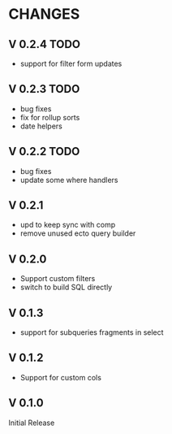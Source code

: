 
CHANGES
=======


V 0.2.4 TODO
------------

- support for filter form updates

V 0.2.3 TODO
------------

- bug fixes
- fix for rollup sorts
- date helpers

V 0.2.2 TODO
------------

- bug fixes
- update some where handlers

V 0.2.1
-------

- upd to keep sync with comp
- remove unused ecto query builder

V 0.2.0
-------

- Support custom filters
- switch to build SQL directly

V 0.1.3
-------

- support for subqueries fragments in select

V 0.1.2
-------

- Support for custom cols

V 0.1.0
-------

Initial Release
